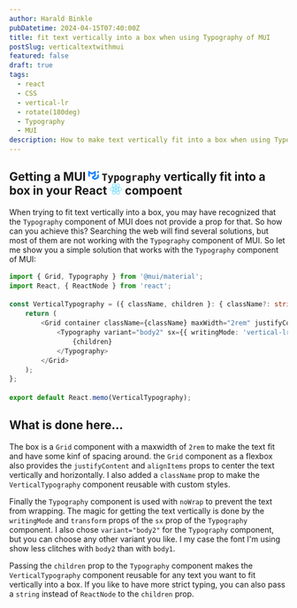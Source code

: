 ```yaml
---
author: Harald Binkle
pubDatetime: 2024-04-15T07:40:00Z
title: fit text vertically into a box when using Typography of MUI
postSlug: verticaltextwithmui
featured: false
draft: true
tags:
  - react
  - CSS
  - vertical-lr
  - rotate(180deg)
  - Typography
  - MUI
description: How to make text vertically fit into a box when using Typography of MUI
---
```


## Getting a MUI <img alt="MUI-icon" src="../../../public/assets/mui-logo.svg" style="all: unset;height: 20px"> `Typography` vertically fit into a box in your React <img alt="React-icon" src="../../../public/assets/React-icon.svg" style="all: unset;height: 20px"> compoent

When trying to fit text vertically into a box, you may have recognized that the `Typography` component of MUI does not provide a prop for that.
So how can you achieve this?
Searching the web will find several solutions, but most of them are not working with the `Typography` component of MUI.
So let me show you a simple solution that works with the `Typography` component of MUI:

```typescript
import { Grid, Typography } from '@mui/material';
import React, { ReactNode } from 'react';

const VerticalTypography = ({ className, children }: { className?: string; children: ReactNode }) => {
    return (
        <Grid container className={className} maxWidth="2rem" justifyContent="center" alignItems="center">
            <Typography variant="body2" sx={{ writingMode: 'vertical-lr', transform: 'rotate(180deg)' }} noWrap>
                {children}
            </Typography>
        </Grid>
    );
};

export default React.memo(VerticalTypography);
```

## What is done here...

The box is a `Grid` component with a maxwidth of `2rem` to make the text fit and have some kinf of spacing around. the `Grid` component as a flexbox also provides the `justifyContent` and `alignItems` props to center the text vertically and horizontally. I also added a `className` prop to make the `VerticalTypography` component reusable with custom styles.

Finally the `Typography` component is used with `noWrap` to prevent the text from wrapping. The magic for getting the text vertically is done by the `writingMode` and `transform` props of the `sx` prop of the `Typography` component.
I also chose `variant="body2"` for the `Typography` component, but you can choose any other variant you like. I my case the font I'm using show less clitches with `body2` than with `body1`.

Passing the `children` prop to the `Typography` component makes the `VerticalTypography` component reusable for any text you want to fit vertically into a box. If you like to have more strict typing, you can also pass a `string` instead of `ReactNode` to the `children` prop.
